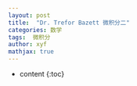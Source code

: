 ```yaml
---
layout: post
title:  "Dr. Trefor Bazett 微积分二"
categories: 数学
tags:  微积分
author: xyf
mathjax: true
---
```


* content
{:toc}








